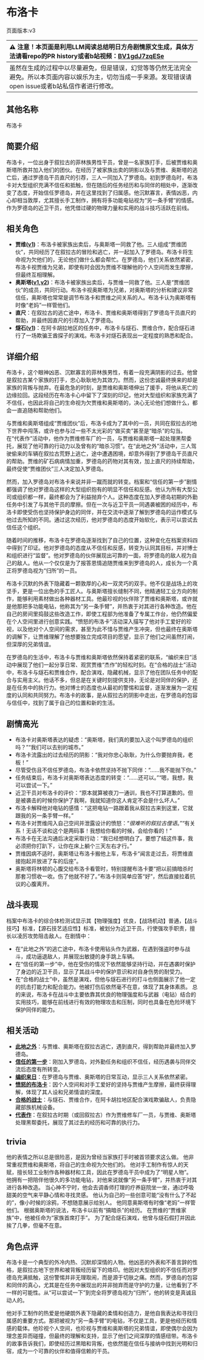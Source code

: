 # 布洛卡
页面版本:v3
 

| :warning: 注意！本页面是利用LLM阅读总结明日方舟剧情原文生成，具体方法请看repo的PR history或者b站视频：[BV1gdJ7zqESe](https://www.bilibili.com/video/BV1gdJ7zqESe/)         |
|:----------------------------|
| 虽然在生成的过程中以尽量避免，但是错误，幻觉等等仍然无法完全避免。所以本页面内容以娱乐为主，切勿当成一手来源。发现错误请open issue或者b站私信作者进行修改。|



## 其他名称
布洛卡
## 简要介绍
布洛卡，一位出身于叙拉古的菲林族男性干员，曾是一名家族打手，后被贾维和奥斯塔所救并加入他们的团伙。在经历了被家族出卖的阴影以及与贾维、奥斯塔的逃亡后，通过罗德岛干员直尺的引荐，三人一同加入了罗德岛。初到罗德岛时，布洛卡对大型组织充满不信任和抵触，但在随后的任务经历和与同伴的相处中，逐渐改变了态度，开始信任罗德岛，并在这里找到了归属感。他沉默寡言，表情凶恶，内心却相当敦厚，尤其擅长手工制作，拥有将多功能电钻视为“另一条手臂”的情感。作为罗德岛的近卫干员，他凭借过硬的物理力量和实用的战斗技巧活跃在前线。
## 相关角色
-   **贾维([v1](../chars/char_349_chiave.md))**：布洛卡被家族出卖后，与奥斯塔一同救了他。三人组成“贾维团伙”，共同经历了在叙拉古的冒险和逃亡，并一起加入了罗德岛。布洛卡将生命视为欠他们的，无论他们做什么都会帮忙。在罗德岛，他们关系依然紧密，布洛卡视贾维为兄弟，即使有时会因为贾维不理解他的个人空间而发生摩擦，但最终互相理解。
-   **奥斯塔([v1](../chars/char_346_aosta.md),[v2](char_346_aosta.md))**：布洛卡被家族出卖后，与贾维一同救了他。三人是“贾维团伙”的成员，共同行动。布洛卡视奥斯塔为兄弟，对奥斯塔的分析和建议非常信任，奥斯塔也常常是调节布洛卡和贾维之间关系的人。布洛卡认为奥斯塔有时像“老妈”一样管他们。
-   **直尺**：在叙拉古的逃亡途中，布洛卡、贾维和奥斯塔得到了罗德岛干员直尺的帮助，并最终因直尺的引荐加入了罗德岛。
-   **燧石([v1](../chars/char_415_flint.md))**：在阿卡胡拉地区的任务中，布洛卡与燧石、贾维合作，配合燧石进行了一场欺骗王酋探子的演戏。布洛卡对燧石表现出一定程度的熟悉和配合。
## 详细介绍
布洛卡，这个眼神凶恶、沉默寡言的菲林族男性，有着一段充满阴影的过去。他曾是叙拉古某个家族的打手，忠心耿耿地为其效力。然而，这份忠诚最终换来的却是家族的背叛与抛弃。在最危急的时刻，是贾维和奥斯塔伸出了援手，将他从死亡的边缘拉回。这段经历在布洛卡心中留下了深刻的印记，他对大型组织和家族充满了不信任，也因此将自己的生命视为欠贾维和奥斯塔的，决心无论他们想做什么，都会一直追随和帮助他们。

与贾维和奥斯塔组成“贾维团伙”后，布洛卡成为了其中的一员，共同在叙拉古的地下世界中闯荡，或许也参与过一些不太光彩的“做买卖”甚至是“暗杀”的勾当。在“代表作”活动中，他作为贾维修车厂的一员，与贾维和奥斯塔一起处理黑帮委托，展现了他可靠的行动力以及曾有的“暗杀习惯”。在“此地之外”活动中，三人驾驶偷来的车辆在叙拉古荒野上逃亡，途中遭遇困境，却意外得到了罗德岛干员直尺的帮助。贾维的矿石病病情加重，罗德岛的药物对其有效，加上直尺的持续帮助，最终促使“贾维团伙”三人决定加入罗德岛。

然而，加入罗德岛对布洛卡来说并非一蹴而就的转变。档案和“信任的第一步”剧情都强调了他对罗德岛这样的大型组织抱有的明显不信任和反感。他认为所有大型公司或组织都一样，最终都会为了利益抛弃个人。这种态度在加入罗德岛初期的外勤任务中引发了与其他干员的摩擦。但在一次与近卫干员一同遇袭被困的经历中，布洛卡即使受伤也坚持保护身边的同伴，并在交流中逐渐了解到罗德岛的运作模式与他过去所知的不同。通过这次经历，他对罗德岛的态度开始软化，表示可以尝试去信任这个组织。

随着时间的推移，布洛卡在罗德岛逐渐找到了自己的位置，这种变化在档案资料四中得到了印证。他对罗德岛的态度从不信任和反感，转变为认同其目标，并对博士和组织进行“监督”。他对罗德岛的伙伴展现出可靠的一面，将罗德岛的敌人视为自己的敌人。他从一个仅仅是为了报答恩情追随贾维来到罗德岛的人，成长为一个真正将罗德岛视为“归所”的一员。

布洛卡沉默的外表下隐藏着一颗敦厚的心和一双灵巧的双手。他不仅是战场上的攻坚手，更是一位出色的手工匠人。与奥斯塔擅长缝制不同，他精通轻工业方向的制作，能够利用素材做出各种器材工具。他最珍视的伙伴除了贾维和奥斯塔，或许就是他那把多功能电钻，他称其为“另一条手臂”，并热衷于对其进行各种改造。他在自己的房间里捣鼓这些改造工作，即使工程部为他准备了专属工作台，他仍然偏爱在个人空间里进行创意实践。“愤怒的布洛卡”活动深入描写了他对手工爱好的珍视，以及他对个人空间的需求，甚至为此不惜与贾维产生冲突，但也最终在奥斯塔的调解下，让贾维理解了他想要独立完成项目的愿望，显示了他们之间虽然打闹，但深厚的兄弟情谊。

在罗德岛的生活中，布洛卡与贾维和奥斯塔依然保持着紧密的联系，“编织来日”活动中展现了他们一起分享日常、观赏贾维“杰作”的轻松时刻。在“合格的战士”活动中，布洛卡与燧石和贾维合作，配合演戏，隐藏机械，显示了他在团队任务中的配合与实用主义。他话不多，但总是在关键时刻提供支持，无论是对同伴的保护，还是在任务中的执行力。他对博士的态度也从最初的警惕和监督，逐渐发展为一定程度的认同和共同努力。布洛卡的故事，是从叙拉古的阴影中走出，在罗德岛的包容与信任中，找到了属于自己的位置和新的生活。
## 剧情高光
*   布洛卡对奥斯塔表达的疑虑：“奥斯塔，我们真的要加入这个叫罗德岛的组织吗？”“我们可以去别的城市。”
*   布洛卡流露出的过去经历的阴影：“我对你忠心耿耿，为什么你要抛弃我，老板！”
*   尽管受伤且不信任罗德岛，布洛卡依然坚持不抛下同伴：“......我不能抛下你。”
*   任务结束后，布洛卡对奥斯塔表达态度的转变：“......还可以。”“嗯，我想，我可以尝试一下。”
*   近卫干员对布洛卡的评价：“原本就算被夜刀一通训，我也不打算道歉的。但是被袭击的时候你保护了我啊，我就知道你这人肯定不会是什么坏人。”
*   布洛卡解释他对电钻的感情：“这把电钻一路跟着我从叙拉古来到这里，它就跟我的另一条手臂一样。”
*   布洛卡对贾维闯入自己空间并泄露设计的愤怒：“*很难听的叙拉古俚语*。”“有关系！无话不谈和这个是两码事！我想给你看的时候，会给你看的！”
*   布洛卡在无法沟通后决定采取行动：“我已经想明白了。要想了结这件事，我必须把你打趴下，让你在床上躺个三天左右才行。”
*   贾维因病不适时，奥斯塔让布洛卡搬他上车，布洛卡“闻言走过去，将贾维直接抱起并放进了车的后座”。
*   奥斯塔将林顿的心腹交给布洛卡看管时，特别提醒布洛卡要“把以前搞暗杀时那套习惯收一收。伤了他就不好了。”布洛卡则简单应答“好”，然后直接拉着抗议的心腹离开。
## 战斗表现
档案中布洛卡的综合体检测试显示其【物理强度】优良，【战场机动】普通，【战斗技巧】标准，【源石技艺适应性】标准，被划分为近卫干员，行使强攻手职责，擅长以凌厉攻势阻击敌人。在剧情中：
-   在“此地之外”的逃亡途中，布洛卡使用钻头作为武器，在遇到强盗时参与战斗，成功逼退敌人，并展现出敏捷的身手跳上车辆。
-   在“信任的第一步”中，他在受伤的情况下依然能够坚持行动，并在遇袭时保护了身边的近卫干员，显示了其战斗中的保护意识和对自身伤势的耐受力。
-   在“合格的战士”中，虽然是演戏，但他与燧石进行的打斗也侧面展示了他一定的抗击打能力和配合能力。他被打伤后依然毫不在意，体现了其身体素质。
总的来说，布洛卡在战斗中主要依靠其优良的物理强度和与武器（电钻）结合的实用技巧，能够在前线进行有效的物理攻击和压制，同时也具备在危险环境下保护同伴的能力。
## 相关活动
-   **[此地之外](../stories/act15d5.md)**：与贾维、奥斯塔在叙拉古逃亡，遇到直尺，得到帮助并最终加入罗德岛。
-   **[信任的第一步](../stories/story_broca_set_1.md)**：刚加入罗德岛，对外勤任务和组织不信任，经历遇袭与同伴交流后态度有所转变。
-   **[编织来日](../stories/story_aosta_set_1.md)**：在罗德岛与贾维、奥斯塔的日常互动，显示三人关系依然紧密。
-   **[愤怒的布洛卡](../stories/story_broca_set_2.md)**：因个人空间和对手工爱好的坚持与贾维产生摩擦，最终获得理解，体现了其人设和兄弟情谊的深度。
-   **[合格的战士](../stories/story_flint_set_1.md)**：与燧石、贾维合作，在阿卡胡拉地区配合演戏欺骗敌人，负责隐藏部族机械设备。
-   **[代表作](../stories/story_chiave_set_1.md)**：在叙拉古时期（或回叙拉古）作为贾维修车厂一员，与贾维、奥斯塔处理黑帮委托，展现了其过去的经历和可靠的执行力。
## trivia
他的表情之所以总是很险恶，是因为曾经当家族打手时被首领要求这么做。
他非常重视贾维和奥斯塔，将自己的生命视为欠他们的。
他对手工制作有惊人的天赋，擅长轻工业制作各种器材和工具，因此在罗德岛干员中成为了“明星人物”。
他拥有一把陪伴他很久的多功能电钻，对他来说就像“另一条手臂”，并热衷于对其进行各种改造。
当心神不宁时，他会去调香师打理的疗养庭院坐一坐，通过呼吸甜美的空气来平静心情和寻找灵感。
他认为自己的一些创意可能“没有什么了不起的”，像小时候的涂鸦，不想随意展示给别人。
他同意奥斯塔有时像“老妈”一样管他们。
根据奥斯塔的说法，布洛卡以前有“搞暗杀”的经历。
在贾维的“贾维家族”中，他被任命为“家族首席打手”。
为了配合燧石演戏，他曾与燧石假打并因此挨了几拳，但毫不在意。
## 角色点评
布洛卡是一个典型的外冷内热、沉默却深情的人物。他凶恶的外表和不善言辞的性格，是叙拉古地下世界和被背叛经历留下的烙印。他因对大型组织的不信任而对罗德岛充满抵触，这份警惕并非无理取闹，而是源于切肤之痛。然而，罗德岛的包容和同伴的真心，尤其是在任务中展现出的并非抛弃而是守护的力量，让他看到了不一样的可能性。从“可以尝试一下”到完全将罗德岛视为“归所”，他的转变是真诚且动人的。

他对手工制作的热爱是他硬朗外表下隐藏的柔情和创造力，是他自我表达和寻找归属感的重要方式。那把被视为“另一条手臂”的电钻，不仅是工具，更是他经历和情感的载体。他珍视个人空间，也珍视与贾维和奥斯塔的兄弟情谊，即使偶尔会因为理念差异而碰撞，但最终的理解和支持，显示了他们之间深厚的情感纽带。布洛卡的故事告诉我们，即使经历过黑暗和背叛，也依然能在信任与接纳中找到光明和归宿，成为一个可靠的伙伴和值得信赖的干员。
